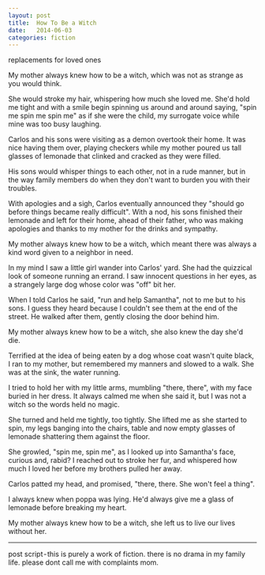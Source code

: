 ```yaml
---
layout: post
title:  How To Be a Witch
date:   2014-06-03
categories: fiction
---
```


replacements for loved ones

My mother always knew how to be a witch, which was not as strange as you would think.

She would stroke my hair, whispering how much she loved me. She'd hold me tight and with a smile begin spinning us around and around saying, "spin me spin me spin me" as if she were the child, my surrogate voice while mine was too busy laughing.

Carlos and his sons were visiting as a demon overtook their home. It was nice having them over, playing checkers while my mother poured us tall glasses of lemonade that clinked and cracked as they were filled.

His sons would whisper things to each other, not in a rude manner, but in the way family members do when they don't want to burden you with their troubles.

With apologies and a sigh, Carlos eventually announced they "should go before things became really difficult". With a nod, his sons finished their lemonade and left for their home, ahead of their father, who was making apologies and thanks to my mother for the drinks and sympathy.

My mother always knew how to be a witch, which meant there was always a kind word given to a neighbor in need.

In my mind I saw a little girl wander into Carlos' yard. She had the quizzical look of someone running an errand. I saw innocent questions in her eyes, as a strangely large dog whose color was "off" bit her.

When I told Carlos he said, "run and help Samantha", not to me but to his sons. I guess they heard because I couldn't see them at the end of the street. He walked after them, gently closing the door behind him.

My mother always knew how to be a witch, she also knew the day she'd die.

Terrified at the idea of being eaten by a dog whose coat wasn't quite black, I ran to my mother, but remembered my manners and slowed to a walk. She was at the sink, the water running.

I tried to hold her with my little arms, mumbling "there, there", with my face buried in her dress. It always calmed me when she said it, but I was not a witch so the words held no magic.

She turned and held me tightly, too tightly. She lifted me as she started to spin, my legs banging into the chairs, table and now empty glasses of lemonade shattering them against the floor.

She growled, "spin me, spin me", as I looked up into Samantha's face, curious and, rabid? I reached out to stroke her fur, and whispered how much I loved her before my brothers pulled her away.

Carlos patted my head, and promised, "there, there. She won't feel a thing".

I always knew when poppa was lying. He'd always give me a glass of lemonade before breaking my heart.

My mother always knew how to be a witch, she left us to live our lives without her.


---

post script - this is purely a work of fiction. there is no drama in my family life. please dont call me with complaints mom.